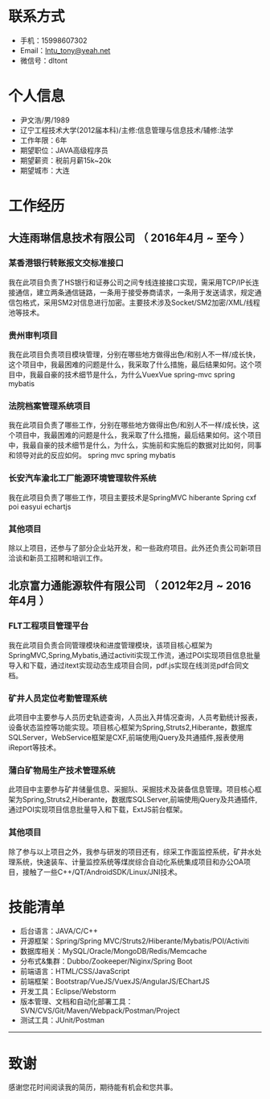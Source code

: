 # 联系方式
- 手机：15998607302
- Email：lntu_tony@yeah.net 
- 微信号：dltont

# 个人信息
 - 尹文浩/男/1989
 - 辽宁工程技术大学(2012届本科)/主修:信息管理与信息技术/辅修:法学
 - 工作年限：6年
 - 期望职位：JAVA高级程序员
 - 期望薪资：税前月薪15k~20k
 - 期望城市：大连
 
# 工作经历
## 大连雨琳信息技术有限公司 （ 2016年4月 ~ 至今 ）

### 某香港银行转账报文交标准接口
我在此项目负责了HS银行和证券公司之间专线连接接口实现，需采用TCP/IP长连接通信，建立两条通信链路，一条用于接受券商请求，一条用于发送请求，规定通信包格式，采用SM2对信息进行加密。主要技术涉及Socket/SM2加密/XML/线程池等技术。

### 贵州审判项目 
我在此项目负责项目模块管理，分别在哪些地方做得出色/和别人不一样/成长快，这个项目中，我最困难的问题是什么，我采取了什么措施，最后结果如何。这个项目中，我最自豪的技术细节是什么，为什么VuexVue spring-mvc spring mybatis

### 法院档案管理系统项目 
我在此项目负责了哪些工作，分别在哪些地方做得出色/和别人不一样/成长快，这个项目中，我最困难的问题是什么，我采取了什么措施，最后结果如何。这个项目中，我最自豪的技术细节是什么，为什么，实施前和实施后的数据对比如何，同事和领导对此的反应如何。 spring mvc spring mybatis

### 长安汽车渝北工厂能源环境管理软件系统
我在此项目负责了哪些工作，项目主要技术是SpringMVC hiberante Spring cxf poi easyui echartjs


### 其他项目
除以上项目，还参与了部分企业站开发，和一些政府项目。此外还负责公司新项目洽谈和新员工招聘和培训工作。


## 北京富力通能源软件有限公司 （ 2012年2月 ~ 2016年4月 ）

### FLT工程项目管理平台
我在此项目负责合同管理模块和进度管理模块，该项目核心框架为SpringMVC,Spring,Mybatis,通过activiti实现工作流，通过POI实现项目信息批量导入和下载，通过itext实现动态生成项目合同，pdf.js实现在线浏览pdf合同文档。

### 矿井人员定位考勤管理系统
此项目中主要参与人员历史轨迹查询，人员出入井情况查询，人员考勤统计报表，设备状态监控等功能实现。项目核心框架为Spring,Struts2,Hiberante，数据库SQLServer，WebService框架是CXF,前端使用jQuery及共通插件,报表使用iReport等技术。

### 蒲白矿物局生产技术管理系统
此项目中主要参与矿井储量信息、采掘队、采掘技术及装备信息管理。项目核心框架为Spring,Struts2,Hiberante，数据库SQLServer,前端使用jQuery及共通插件,通过POI实现项目信息批量导入和下载，ExtJS前台框架。
 
### 其他项目
除了参与以上项目之外，我参与研发的项目还有，综采工作面监控系统，矿井水处理系统，快速装车、计量监控系统等煤炭综合自动化系统集成项目和办公OA项目，接触了一些C++/QT/AndroidSDK/Linux/JNI技术。
                
# 技能清单
- 后台语言：JAVA/C/C++
- 开源框架：Spring/Spring MVC/Struts2/Hiberante/Mybatis/POI/Activiti
- 数据库相关：MySQL/Oracle/MongoDB/Redis/Memcache
- 分布式&集群：Dubbo/Zookeeper/Niginx/Spring Boot
- 前端语言：HTML/CSS/JavaScript
- 前端框架：Bootstrap/VueJS/VuexJS/AngularJS/EChartJS
- 开发工具：Eclipse/Webstorm
- 版本管理、文档和自动化部署工具：SVN/CVS/Git/Maven/Webpack/Postman/Project
- 测试工具：JUnit/Postman

---      
# 致谢
感谢您花时间阅读我的简历，期待能有机会和您共事。
      
